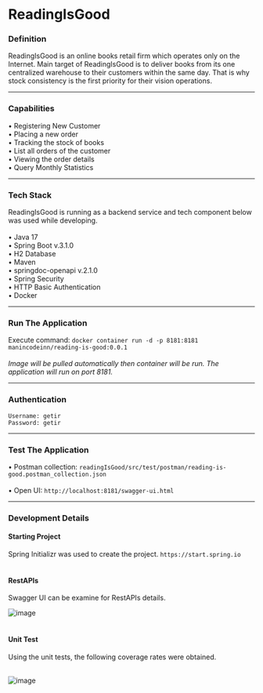 # ReadingIsGood
 
<h3>Definition</h3>

ReadingIsGood is an online books retail firm which operates only on the Internet. Main target of ReadingIsGood is to deliver books from its one centralized warehouse to their customers within the same day. That is why stock consistency is the first priority for their vision operations.

<hr />

<h3>Capabilities</h3>
• Registering New Customer<br />
• Placing a new order<br />
• Tracking the stock of books<br />
• List all orders of the customer<br />
• Viewing the order details<br />
• Query Monthly Statistics<br />

<hr />

<h3>Tech Stack</h3>
ReadingIsGood is running as a backend service and tech component below was used while developing.<br /><br />
• Java 17<br />
• Spring Boot v.3.1.0<br />
• H2 Database<br />
• Maven<br />
• springdoc-openapi v.2.1.0<br />
• Spring Security<br />
• HTTP Basic Authentication<br />
• Docker<br />

<hr />

<h3>Run The Application</h3>
Execute command: <code>docker container run -d -p 8181:8181 manincodeinn/reading-is-good:0.0.1</code><br /><br />
<i>
Image will be pulled automatically then container will be run. The application will run on port 8181.</i>

<hr />

<h3>Authentication</h3>
<code>Username: getir</code><br />
<code>Password: getir</code>

<hr />

<h3>Test The Application</h3>
• Postman collection: <code>readingIsGood/src/test/postman/reading-is-good.postman_collection.json</code> <br/><br/>
• Open UI: <code>http://localhost:8181/swagger-ui.html</code><br/>

<hr />

<h3>Development Details</h3>

<h4>Starting Project</h4>
Spring Initializr was used to create the project. <code>https://start.spring.io</code><br/><br/>

<h4>RestAPIs</h4>

Swagger UI can be examine for RestAPIs details.<br/>

![image](https://user-images.githubusercontent.com/35554100/231875463-b7dbea59-e7fb-473c-863f-19e9b58a8948.png)<br/><br/>

<h4>Unit Test</h4>
Using the unit tests, the following coverage rates were obtained.<br/><br/>

![image](https://user-images.githubusercontent.com/35554100/231880729-cede4697-21c3-4cec-b5cc-83216fde4656.png)
